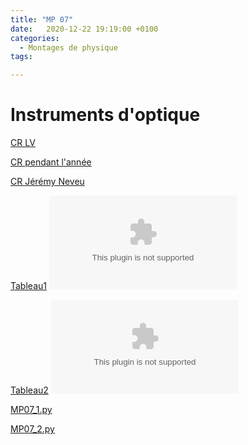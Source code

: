 ```yaml
---
title: "MP 07"
date:   2020-12-22 19:19:00 +0100
categories:
  - Montages de physique
tags:

---
```

# Instruments d'optique

[CR LV](/assets/pdf/MP07.pdf)
<object class="pdf fitvidsignore" data="/assets/pdf/MP07.pdf" type="application/pdf"></object>

[CR pendant l'année](/assets/pdf/MP07_CR.pdf)
<object class="pdf fitvidsignore" data="/assets/pdf/MP07_CR.pdf" type="application/pdf"></object>

[CR Jérémy Neveu](/assets/pdf/MP07_JN.pdf)
<object class="pdf fitvidsignore" data="/assets/pdf/MP07_JN.pdf" type="application/pdf"></object>

[Tableau1](/assets/jpeg/MP07_tableau1.jpg)
<object class="pdf fitvidsignore" data="/assets/jpeg/MP06_tableau1.jpg" type="application/jpg"></object>

[Tableau2](/assets/jpeg/MP07_tableau2.jpg)
<object class="pdf fitvidsignore" data="/assets/jpeg/MP06_tableau2.jpg" type="application/jpg"></object>

<a href="/assets/python/MP07_1.py" download>MP07_1.py</a> 

<a href="/assets/python/MP07_2.py" download>MP07_2.py</a>
